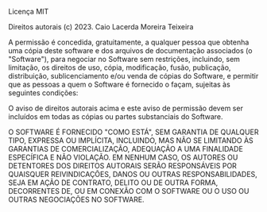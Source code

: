 Licença MIT

Direitos autorais (c) 2023. Caio Lacerda Moreira Teixeira

A permissão é concedida, gratuitamente, a qualquer pessoa que obtenha uma cópia deste software e dos arquivos de documentação associados (o "Software"), para negociar no Software sem restrições, incluindo, sem limitação, os direitos de uso, cópia, modificação, fusão, publicação, distribuição, sublicenciamento e/ou venda de cópias do Software, e permitir que as pessoas a quem o Software é fornecido o façam, sujeitas às seguintes condições:

O aviso de direitos autorais acima e este aviso de permissão devem ser incluídos em todas as cópias ou partes substanciais do Software.

O SOFTWARE É FORNECIDO "COMO ESTÁ", SEM GARANTIA DE QUALQUER TIPO, EXPRESSA OU IMPLÍCITA, INCLUINDO, MAS NÃO SE LIMITANDO ÀS GARANTIAS DE COMERCIALIZAÇÃO, ADEQUAÇÃO A UMA FINALIDADE ESPECÍFICA E NÃO VIOLAÇÃO. EM NENHUM CASO, OS AUTORES OU DETENTORES DOS DIREITOS AUTORAIS SERÃO RESPONSÁVEIS POR QUAISQUER REIVINDICAÇÕES, DANOS OU OUTRAS RESPONSABILIDADES, SEJA EM AÇÃO DE CONTRATO, DELITO OU DE OUTRA FORMA, DECORRENTES DE, OU EM CONEXÃO COM O SOFTWARE OU O USO OU OUTRAS NEGOCIAÇÕES NO SOFTWARE.

